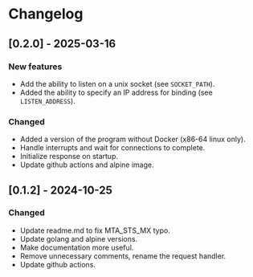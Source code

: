 # Changelog


## [0.2.0] - 2025-03-16

### New features

- Add the ability to listen on a unix socket (see `SOCKET_PATH`).
- Added the ability to specify an IP address for binding (see `LISTEN_ADDRESS`).

### Changed

- Added a version of the program without Docker (x86-64 linux only).
- Handle interrupts and wait for connections to complete.
- Initialize response on startup.
- Update github actions and alpine image.


## [0.1.2] - 2024-10-25

### Changed

- Update readme.md to fix MTA_STS_MX typo.
- Update golang and alpine versions.
- Make documentation more useful.
- Remove unnecessary comments, rename the request handler.
- Update github actions.
